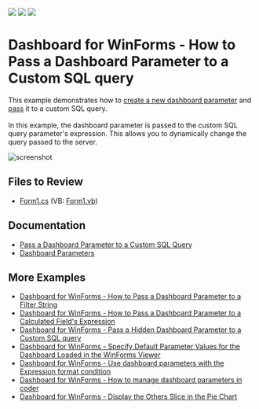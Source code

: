 <!-- default badges list -->
![](https://img.shields.io/endpoint?url=https://codecentral.devexpress.com/api/v1/VersionRange/128581212/18.2.3%2B)
[![](https://img.shields.io/badge/Open_in_DevExpress_Support_Center-FF7200?style=flat-square&logo=DevExpress&logoColor=white)](https://supportcenter.devexpress.com/ticket/details/E5120)
[![](https://img.shields.io/badge/📖_How_to_use_DevExpress_Examples-e9f6fc?style=flat-square)](https://docs.devexpress.com/GeneralInformation/403183)
<!-- default badges end -->

# Dashboard for WinForms - How to Pass a Dashboard Parameter to a Custom SQL query

This example demonstrates how to [create a new dashboard parameter](https://docs.devexpress.com/Dashboard/16169) and [pass](https://docs.devexpress.com/Dashboard/16170) it to a custom SQL query.<br /><br />In this example, the dashboard parameter is passed to the custom SQL query parameter's expression. This allows you to dynamically change the query passed to the server.</p>

![screenshot](/images/screenshot.png)

## Files to Review

* [Form1.cs](./CS/Dashboard_ParametersAndCustomSQL/Form1.cs) (VB: [Form1.vb](./VB/Dashboard_ParametersAndCustomSQL/Form1.vb))

## Documentation

- [Pass a Dashboard Parameter to a Custom SQL Query](https://docs.devexpress.com/Dashboard/117089)
- [Dashboard Parameters](https://docs.devexpress.com/Dashboard/116918)

## More Examples

* [Dashboard for WinForms - How to Pass a Dashboard Parameter to a Filter String](https://github.com/DevExpress-Examples/how-to-pass-a-dashboard-parameter-to-a-filter-string-in-code-e5117)
* [Dashboard for WinForms - How to Pass a Dashboard Parameter to a Calculated Field's Expression](https://github.com/DevExpress-Examples/how-to-pass-a-dashboard-parameter-to-a-calculated-fields-expression-in-code-e5135)
* [Dashboard for WinForms - Pass a Hidden Dashboard Parameter to a Custom SQL query](https://github.com/DevExpress-Examples/how-to-pass-a-hidden-dashboard-parameter-to-a-custom-sql-query-in-the-winforms-viewer-t338459)
* [Dashboard for WinForms - Specify Default Parameter Values for the Dashboard Loaded in the WinForms Viewer](https://github.com/DevExpress-Examples/how-to-specify-default-parameter-values-in-the-winforms-viewer-t475858)
* [Dashboard for WinForms - Use dashboard parameters with the Expression format condition](https://github.com/DevExpress-Examples/how-to-usedashboard-parameters-with-the-expressionformat-condition-t260065)
* [Dashboard for WinForms - How to manage dashboard parameters in coder](https://github.com/DevExpress-Examples/winforms-dashboard-how-to-manage-dashboard-parameters-in-code-t635871)
* [Dashboard for WinForms - Display the Others Slice in the Pie Chart](https://github.com/DevExpress-Examples/how-to-display-pie-chart-others-slice)
